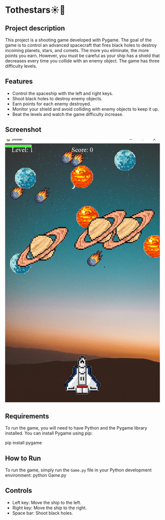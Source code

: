 # Tothestars☀🚀

## Project description

This project is a shooting game developed with Pygame. The goal of the game is to control an advanced spacecraft that fires black holes to destroy incoming planets, stars, and comets. The more you eliminate, the more points you earn. However, you must be careful as your ship has a shield that decreases every time you collide with an enemy object. The game has three difficulty levels.

## Features

- Control the spaceship with the left and right keys.
- Shoot black holes to destroy enemy objects.
- Earn points for each enemy destroyed.
- Monitor your shield and avoid colliding with enemy objects to keep it up.
- Beat the levels and watch the game difficulty increase.

## Screenshot

![Screenshot](assets/ScreenshotsVideoGameTothestars.png)

## Requirements

To run the game, you will need to have Python and the Pygame library installed. You can install Pygame using pip:

pip install pygame

## How to Run

To run the game, simply run the `Game.py` file in your Python development environment:
python Game.py
## Controls

- Left key: Move the ship to the left.
- Right key: Move the ship to the right.
- Space bar: Shoot black holes.
